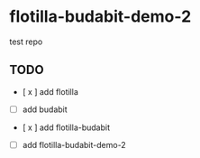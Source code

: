 # flotilla-budabit-demo-2

test repo

## TODO

- [ x ] add flotilla
- [ ] add budabit
- [ x ] add flotilla-budabit
- [ ] add flotilla-budabit-demo-2